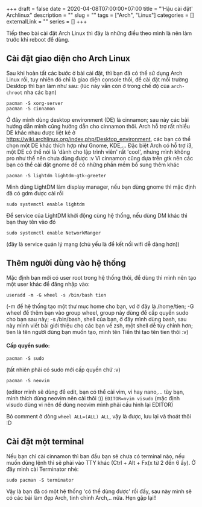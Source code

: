 +++ 
draft = false
date = 2020-04-08T07:00:00+07:00
title = "'Hậu cài đặt' Archlinux"
description = ""
slug = "" 
tags = ["Arch", "Linux"]
categories = []
externalLink = ""
series = []
+++

Tiếp theo bài cài đặt Arch Linux thì đây là những điều theo mình là nên làm trước khi reboot để dùng.

## Cài đặt giao diện cho Arch Linux

Sau khi hoàn tất các bước ở bài cài đặt, thì bạn đã có thể sử dụng Arch Linux rồi, tuy nhiên đó chỉ là giao diện console thôi, để cài đặt môi trường Desktop thì bạn làm như sau: (lúc này vẫn còn ở trong chế độ của `arch-chroot` nha các bạn)

```shell
pacman -S xorg-server
pacman -S cinnamon
```

Ở đây mình dùng desktop environment (DE) là cinnamon; sau này các bài hướng dẫn mình cũng hướng dẫn cho cinnamon thôi. Arch hỗ trợ rất nhiều DE khác nhau được liệt kê ở https://wiki.archlinux.org/index.php/Desktop_environment, các bạn có thể chọn một DE khác thích hợp như Gnome, KDE,... Đặc biệt Arch có hỗ trợ i3, một DE có thể nói là 'dành cho lập trình viên' rất 'cool', nhưng mình không pro như thế nên chưa dùng được :v Vì cinnamon cũng dựa trên gtk nên các bạn có thể cài đặt gnome để có những phần mềm bổ sung thêm khác

```shell
pacman -S lightdm lightdm-gtk-greeter
```

Mình dùng LightDM làm display manager, nếu bạn dùng gnome thì mặc định đã có gdm được cài rồi

```shell
sudo systemctl enable lightdm
```

Để service của LightDM khởi động cùng hệ thống, nếu dùng DM khác thì bạn thay tên vào đó

```shell
sudo systemctl enable NetworkManger
```

(đây là service quản lý mạng (chủ yếu là để kết nối wifi dễ dàng hơn))

## Thêm người dùng vào hệ thống

Mặc định bạn mới có user root trong hệ thống thôi, để dùng thì mình nên tạo một user khác để đăng nhập vào:

```shell
useradd -m -G wheel -s /bin/bash tien
```

(-m để hệ thống tạo một thư mục home cho bạn, vd ở đây là /home/tien; -G wheel để thêm bạn vào group wheel, group này dùng để cấp quyền sudo cho bạn sau này; -s /bin/bash, shell của bạn, ở đây mình dùng bash, sau này mình viết bài giới thiệu cho các bạn về zsh, một shell dễ tùy chỉnh hơn; tien là tên người dùng bạn muốn tạo, mình tên Tiến thì tạo tên tien thôi :v)

#### Cấp quyền sudo:

```shell
pacman -S sudo
```

(tất nhiên phải có sudo mới cấp quyền chứ :v)

```shell
pacman -S neovim
```

(editor mình sẽ dùng để edit, bạn có thể cài vim, vi hay nano,... tùy bạn, mình thích dùng neovim nên cài thôi :))
`EDITOR=nvim visudo` (mặc định visudo dùng vi nên để dùng neovim mình phải cấu hình lại EDITOR)

Bỏ comment ở dòng `wheel ALL=(ALL) ALL`, vậy là được, lưu lại và thoát thôi :D

## Cài đặt một terminal

Nếu bạn chỉ cài cinnamon thì ban đầu bạn sẽ chưa có terminal nào, nếu muốn dùng lệnh thì sẽ phải vào TTY khác (Ctrl + Alt + Fx(x từ 2 đến 6 ấy). Ở đây mình cài Terminator nhé:

```shell
sudo pacman -S terminator
```

Vậy là bạn đã có một hệ thống 'có thể dùng được' rồi đấy, sau này mình sẽ có các bài làm đẹp Arch, tinh chỉnh Arch,.. nữa. Hẹn gặp lại!!
